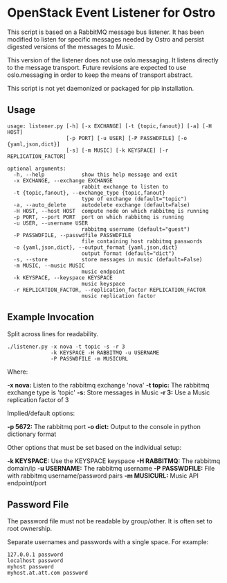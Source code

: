 # OpenStack Event Listener for Ostro

This script is based on a RabbitMQ message bus listener. It has been modified to listen for specific messages needed by Ostro and persist digested versions of the messages to Music.

This version of the listener does not use oslo.messaging. It listens directly to the message transport. Future revisions are expected to use oslo.messaging in order to keep the means of transport abstract.

This script is not yet daemonized or packaged for pip installation.

## Usage

```
usage: listener.py [-h] [-x EXCHANGE] [-t {topic,fanout}] [-a] [-H HOST]
                   [-p PORT] [-u USER] [-P PASSWDFILE] [-o {yaml,json,dict}]
                   [-s] [-m MUSIC] [-k KEYSPACE] [-r REPLICATION_FACTOR]

optional arguments:
  -h, --help            show this help message and exit
  -x EXCHANGE, --exchange EXCHANGE
                        rabbit exchange to listen to
  -t {topic,fanout}, --exchange_type {topic,fanout}
                        type of exchange (default="topic")
  -a, --auto_delete     autodelete exchange (default=False)
  -H HOST, --host HOST  compute node on which rabbitmq is running
  -p PORT, --port PORT  port on which rabbitmq is running
  -u USER, --username USER
                        rabbitmq username (default="guest")
  -P PASSWDFILE, --passwdfile PASSWDFILE
                        file containing host rabbitmq passwords
  -o {yaml,json,dict}, --output_format {yaml,json,dict}
                        output format (default="dict")
  -s, --store           store messages in music (default=False)
  -m MUSIC, --music MUSIC
                        music endpoint
  -k KEYSPACE, --keyspace KEYSPACE
                        music keyspace
  -r REPLICATION_FACTOR, --replication_factor REPLICATION_FACTOR
                        music replication factor
```

## Example Invocation

Split across lines for readability.

```
./listener.py -x nova -t topic -s -r 3
              -k KEYSPACE -H RABBITMQ -u USERNAME
              -P PASSWDFILE -m MUSICURL
```

Where:

**-x nova:** Listen to the rabbitmq exchange 'nova'
**-t topic:** The rabbitmq exchange type is 'topic'
**-s:** Store messages in Music
**-r 3:** Use a Music replication factor of 3

Implied/default options:

**-p 5672:** The rabbitmq port
**-o dict:** Output to the console in python dictionary format

Other options that must be set based on the individual setup:

**-k KEYSPACE:** Use the KEYSPACE keyspace
**-H RABBITMQ:** The rabbitmq domain/ip
**-u USERNAME:** The rabbitmq username
**-P PASSWDFILE:** File with rabbitmq username/password pairs
**-m MUSICURL:** Music API endpoint/port

## Password File

The password file must not be readable by group/other. It is often set to root ownership.

Separate usernames and passwords with a single space. For example:

```
127.0.0.1 password
localhost password
myhost password
myhost.at.att.com password
```
